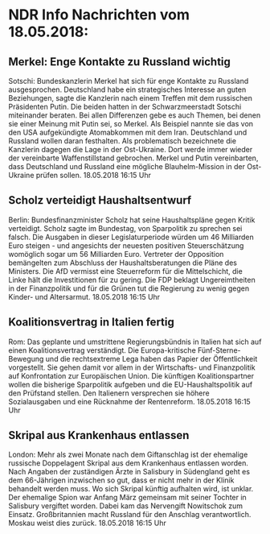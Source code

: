 # NDR Info Nachrichten vom 18.05.2018:


## Merkel: Enge Kontakte zu Russland wichtig
Sotschi:	Bundeskanzlerin Merkel hat sich für enge Kontakte zu Russland ausgesprochen. Deutschland habe ein strategisches Interesse an guten Beziehungen, sagte die Kanzlerin nach einem Treffen mit dem russischen Präsidenten Putin. Die beiden hatten in der Schwarzmeerstadt Sotschi miteinander beraten. Bei allen Differenzen gebe es auch Themen, bei denen sie einer Meinung mit Putin sei, so Merkel. Als Beispiel nannte sie das von den USA aufgekündigte Atomabkommen mit dem Iran. Deutschland und Russland wollen daran festhalten. Als problematisch bezeichnete die Kanzlerin dagegen die Lage in der Ost-Ukraine. Dort werde immer wieder der vereinbarte Waffenstillstand gebrochen. Merkel und Putin vereinbarten, dass Deutschland und Russland eine mögliche Blauhelm-Mission in der Ost-Ukraine prüfen sollen. 18.05.2018 16:15 Uhr 

## Scholz verteidigt Haushaltsentwurf
Berlin: 	Bundesfinanzminister Scholz hat seine Haushaltspläne gegen Kritik verteidigt. Scholz sagte im Bundestag, von Sparpolitik zu sprechen sei falsch. Die Ausgaben in dieser Legislaturperiode würden um 46 Milliarden Euro steigen - und angesichts der neuesten positiven Steuerschätzung womöglich sogar um 56 Milliarden Euro. Vertreter der Opposition bemängelten zum Abschluss der Haushaltsberatungen die Pläne des Ministers. Die AfD vermisst eine Steuerreform für die Mittelschicht, die Linke hält die Investitionen für zu gering. Die FDP beklagt Ungereimtheiten in der Finanzpolitik und für die Grünen tut die Regierung zu wenig gegen Kinder- und Altersarmut. 18.05.2018 16:15 Uhr 

## Koalitionsvertrag in Italien fertig
Rom:	Das geplante und umstrittene Regierungsbündnis in Italien hat sich auf einen Koalitionsvertrag verständigt. Die Europa-kritische Fünf-Sterne-Bewegung und die rechtsextreme Lega haben das Papier der Öffentlichkeit vorgestellt. Sie gehen damit vor allem in der Wirtschafts- und Finanzpolitik auf Konfrontation zur Europäischen Union. Die künftigen Koalitionspartner wollen die bisherige Sparpolitik aufgeben und die EU-Haushaltspolitik auf den Prüfstand stellen. Den Italienern versprechen sie höhere Sozialausgaben und eine Rücknahme der Rentenreform. 18.05.2018 16:15 Uhr 

## Skripal aus Krankenhaus entlassen
London: Mehr als zwei Monate nach dem Giftanschlag ist der ehemalige russische Doppelagent Skripal aus dem Krankenhaus entlassen worden. Nach Angaben der zuständigen Ärzte in Salisbury in Südengland geht es dem 66-Jährigen inzwischen so gut, dass er nicht mehr in der Klinik behandelt werden muss. Wo sich Skripal künftig aufhalten wird, ist unklar. Der ehemalige Spion war Anfang März gemeinsam mit seiner Tochter in Salisbury vergiftet worden. Dabei kam das Nervengift Nowitschok zum Einsatz. Großbritannien macht Russland für den Anschlag verantwortlich. Moskau weist dies zurück. 18.05.2018 16:15 Uhr 
